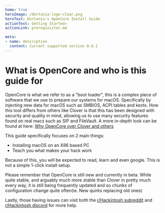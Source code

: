 ```yaml
---
home: true
heroImage: /dortania-logo-clear.png
heroText: Dortania's OpenCore Install Guide
actionText: Getting Started→
actionLink: prerequisites.md

meta:
- name: description
  content: Current supported version 0.6.1
---
```


# What is OpenCore and who is this guide for

OpenCore is what we refer to as a "boot loader", this is a complex piece of software that we use to prepare our systems for macOS. Specifically by injecting new data for macOS such as SMBIOS, ACPI tables and kexts. How this tool differs from others like Clover is that this has been designed with security and quality in mind, allowing us to use many security features found on real macs such as SIP and FileVault. A more in-depth look can be found at here: [Why OpenCore over Clover and others](why-oc.md)

This guide specifically focuses on 2 main things:

* Installing macOS on an X86 based PC
* Teach you what makes your hack work

Because of this, you will be expected to read, learn and even google. This is not a simple 1-click install setup.

Please remember that OpenCore is still new and currently in beta. While quite stable, and arguably much more stable than Clover in pretty much every way, it is still being frequently updated and so chunks of configuration change quite often(ie. New quirks replacing old ones)

Lastly, those having issues can visit both the [r/Hackintosh subreddit](https://www.reddit.com/r/hackintosh/) and [r/Hackintosh discord](https://discord.gg/u8V7N5C) for more help.
